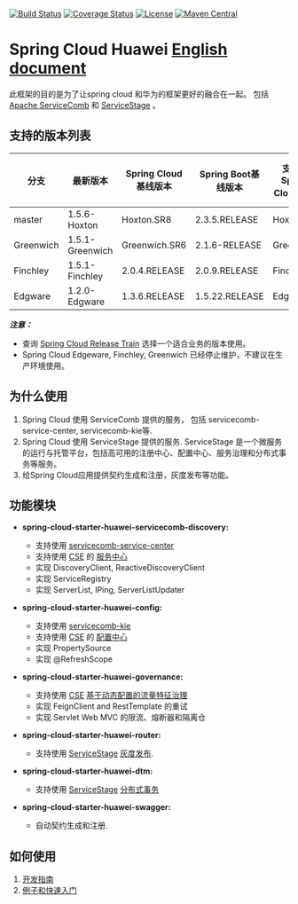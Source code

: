 [![Build Status](https://travis-ci.org/huaweicloud/spring-cloud-huawei.svg?branch=master)](https://travis-ci.org/huaweicloud/spring-cloud-huawei)
[![Coverage Status](https://coveralls.io/repos/github/huaweicloud/spring-cloud-huawei/badge.svg?branch=master)](https://coveralls.io/github/huaweicloud/spring-cloud-huawei?branch=master)
[![License](https://img.shields.io/badge/license-Apache%202-4EB1BA.svg)](https://www.apache.org/licenses/LICENSE-2.0.html)
[![Maven Central](https://maven-badges.herokuapp.com/maven-central/com.huaweicloud/spring-cloud-huawei/badge.svg)](https://search.maven.org/search?q=g:com.huaweicloud%20AND%20a:spring-cloud-huawei-dependencies) 

# Spring Cloud Huawei [English document](README.md)

此框架的目的是为了让spring cloud 和华为的框架更好的融合在一起。
包括[Apache ServiceComb](http://servicecomb.apache.org) 和 [ServiceStage][ServiceStage] 。

## 支持的版本列表

| 分支 | 最新版本 | Spring Cloud基线版本 | Spring Boot基线版本 | 支持的Spring Cloud版本 | 支持的Spring Boot版本|
| ---------- | ------------ | ----------- | ----------- | ----------- | ----------- |
| master | 1.5.6-Hoxton | Hoxton.SR8 | 2.3.5.RELEASE | Hoxton | 2.3.x |
| Greenwich | 1.5.1-Greenwich | Greenwich.SR6 | 2.1.6-RELEASE | Greenwich | 2.1.x |
| Finchley | 1.5.1-Finchley | 2.0.4.RELEASE | 2.0.9.RELEASE     | Finchley     | 2.0.x       |
| Edgware | 1.2.0-Edgware | 1.3.6.RELEASE  | 1.5.22.RELEASE    | Edgware      | 1.5.x       |

***注意：***
* 查询 [Spring Cloud Release Train](https://spring.io/projects/spring-cloud) 选择一个适合业务的版本使用。
* Spring Cloud Edgeware, Finchley, Greenwich 已经停止维护，不建议在生产环境使用。 

## 为什么使用

1. Spring Cloud 使用 ServiceComb 提供的服务， 包括 servicecomb-service-center, servicecomb-kie等.
2. Spring Cloud 使用 ServiceStage 提供的服务. ServiceStage 是一个微服务的运行与托管平台，包括高可用的注册中心、配置中心、服务治理和分布式事务等服务。 
3. 给Spring Cloud应用提供契约生成和注册，灰度发布等功能。

## 功能模块

 * **spring-cloud-starter-huawei-servicecomb-discovery:**
     * 支持使用 [servicecomb-service-center](https://github.com/apache/servicecomb-service-center)
     * 支持使用 [CSE][CSE] 的 [服务中心][Service Registry]
     * 实现 DiscoveryClient, ReactiveDiscoveryClient
     * 实现 ServiceRegistry
     * 实现 ServerList, IPing, ServerListUpdater

 * **spring-cloud-starter-huawei-config:**
     * 支持使用 [servicecomb-kie](https://github.com/apache/servicecomb-kie)
     * 支持使用 [CSE][CSE] 的 [配置中心][Configuration Center]
     * 实现 PropertySource
     * 实现 @RefreshScope

 * **spring-cloud-starter-huawei-governance:**
     * 支持使用  [CSE][CSE] [基于动态配置的流量特征治理][Request Marker-based Governance]
     * 实现 FeignClient and RestTemplate 的重试
     * 实现 Servlet Web MVC 的限流、熔断器和隔离仓

 * **spring-cloud-starter-huawei-router:**
     * 支持使用  [ServiceStage][ServiceStage] [灰度发布][Canary release features].
 
 * **spring-cloud-starter-huawei-dtm:**
     * 支持使用 [ServiceStage][ServiceStage] [分布式事务][DTM]

 * **spring-cloud-starter-huawei-swagger:**
     * 自动契约生成和注册. 
     
## 如何使用

1. [开发指南](https://support.huaweicloud.com/devg-servicestage/ss-devg-0010.html)
2. [例子和快速入门](https://github.com/huaweicloud/spring-cloud-huawei-samples)

[ServiceStage]: https://support.huaweicloud.com/usermanual-servicestage/servicestage_user_0400.html
[CSE]: https://support.huaweicloud.com/devg-servicestage/ss-devg-0002.html
[DTM]: https://support.huaweicloud.com/devg-servicestage/dtm_devg_0002.html
[Service Registry]: https://support.huaweicloud.com/devg-servicestage/ss-devg-0017.html
[Configuration Center]: https://support.huaweicloud.com/devg-servicestage/ss-devg-0018.html
[Request Marker-based Governance]: https://support.huaweicloud.com/devg-servicestage/ss-devg-0020.html
[Canary release features]: https://support.huaweicloud.com/devg-servicestage/ss-devg-0023.html
